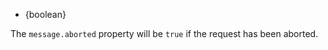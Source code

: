 <!-- YAML
added: v10.1.0
-->

* {boolean}

The `message.aborted` property will be `true` if the request has
been aborted.

